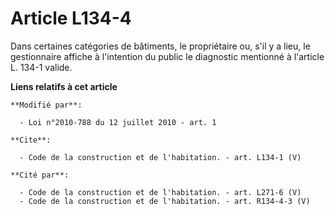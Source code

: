 # Article L134-4

Dans certaines catégories de bâtiments, le propriétaire ou, s'il y a lieu, le gestionnaire affiche à l'intention du public le
diagnostic mentionné à l'article L. 134-1 valide.

**Liens relatifs à cet article**

	**Modifié par**:

	  - Loi n°2010-788 du 12 juillet 2010 - art. 1

	**Cite**:

	  - Code de la construction et de l'habitation. - art. L134-1 (V)

	**Cité par**:

	  - Code de la construction et de l'habitation. - art. L271-6 (V)
	  - Code de la construction et de l'habitation. - art. R134-4-3 (V)
